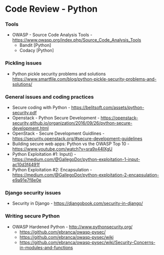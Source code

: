 # Code Review - Python

### Tools
* OWASP - Source Code Analysis Tools - https://www.owasp.org/index.php/Source_Code_Analysis_Tools
    * Bandit [Python]
    * Codacy [Python]

### Pickling issues
* Python pickle security problems and solutions https://www.smartfile.com/blog/python-pickle-security-problems-and-solutions/

### General issues and coding practices
* Secure coding with Python - https://belitsoft.com/assets/python-security.pdf
* Openstack - Python Secure Development - https://openstack-security.github.io/organization/2016/09/26/python-secure-development.html
* OpenStack - Secure Development Guidlines - https://security.openstack.org/#secure-development-guidelines
* Building secure web apps: Python vs the OWASP Top 10 - https://www.youtube.com/watch?v=sra9x44lXgU
* Python Exploitation #1: Input() - https://medium.com/@GallegoDor/python-exploitation-1-input-ac10d3f4491f
* Python Exploitation #2: Encapsulation - https://medium.com/@GallegoDor/python-exploitation-2-encapsulation-e9a91e7f8e0e

### Django security issues
* Security in Django - https://djangobook.com/security-in-django/


### Writing secure Python
* OWASP Hardened Python - http://www.pythonsecurity.org/
    * https://github.com/ebranca/owasp-pysec/
    * https://github.com/ebranca/owasp-pysec/wiki
    * https://github.com/ebranca/owasp-pysec/wiki/Security-Concerns-in-modules-and-functions
